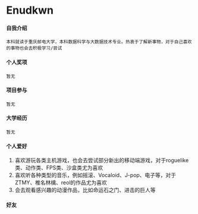 # Enudkwn

#### 自我介绍

    本科就读于重庆邮电大学，本科数据科学与大数据技术专业。热衷于了解新事物，对于自己喜欢的事物也会去积极学习/尝试

#### 个人奖项

    暂无

#### 项目参与

    暂无

#### 大学经历

    暂无

#### 个人爱好

1.  喜欢游玩各类主机游戏，也会去尝试部分新出的移动端游戏，对于roguelike类、动作类、FPS类、沙盒类尤为喜欢
2.  喜欢听各种类型的音乐，例如摇滚、Vocaloid、J-pop、电子等，对于ZTMY、椎名林檎、reol的作品尤为喜欢
3.  会去观看感兴趣的动漫作品，比如命运石之门、进击的巨人等

#### 好友

    
